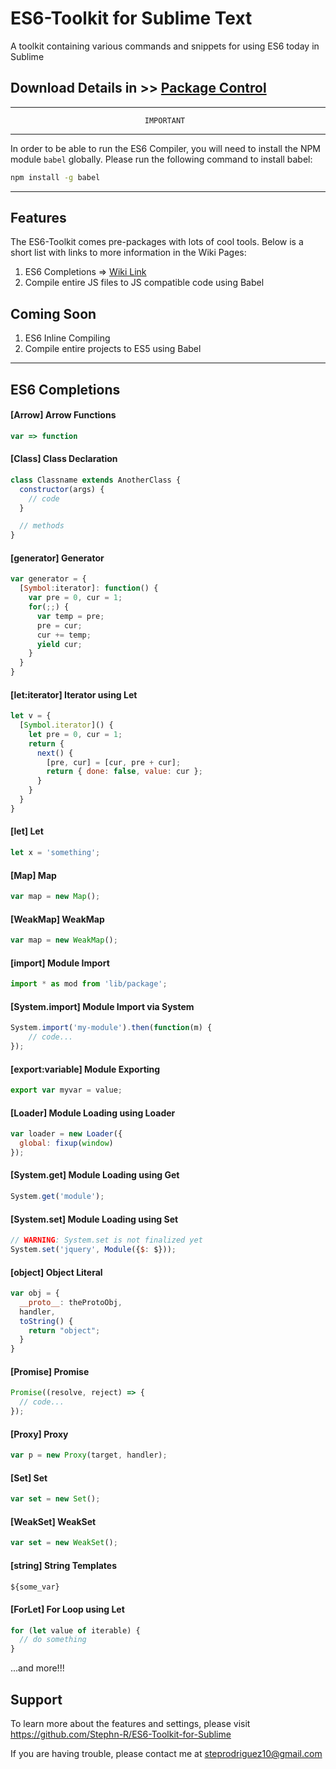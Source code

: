 # ES6-Toolkit for Sublime Text
A toolkit containing various commands and snippets for using ES6 today in Sublime

## Download Details in >> [Package Control](https://packagecontrol.io/packages/ES6-Toolkit)

----------------------------------------------------------------------------------
                                  IMPORTANT
----------------------------------------------------------------------------------

In order to be able to run the ES6 Compiler, you will need to install the NPM module
`babel` globally. Please run the following command to install babel:

```bash
npm install -g babel
```

----------------------------------------------------------------------------------

## Features

The ES6-Toolkit comes pre-packages with lots of cool tools. Below is a short list
with links to more information in the Wiki Pages:

1. ES6 Completions => [Wiki Link](https://github.com/lukehoban/es6features)
2. Compile entire JS files to JS compatible code using Babel

## Coming Soon

1. ES6 Inline Compiling
2. Compile entire projects to ES5 using Babel

-----------------------------------------------------------------------------------

ES6 Completions
---

#### [Arrow] Arrow Functions

```js
var => function
```

#### [Class] Class Declaration

```js
class Classname extends AnotherClass {
  constructor(args) {
    // code
  }

  // methods
}
```

#### [generator] Generator

```js
var generator = {
  [Symbol:iterator]: function() {
	var pre = 0, cur = 1;
	for(;;) {
	  var temp = pre;
	  pre = cur;
	  cur += temp;
	  yield cur;
	}
  }
}
```

#### [let:iterator] Iterator using Let

```js
let v = {
  [Symbol.iterator]() {
    let pre = 0, cur = 1;
    return {
	  next() {
	    [pre, cur] = [cur, pre + cur];
	    return { done: false, value: cur };
	  }
	}
  }
}
```

#### [let] Let

```js
let x = 'something';
```

#### [Map] Map

```js
var map = new Map();
```

#### [WeakMap] WeakMap

```js
var map = new WeakMap();
```

#### [import] Module Import

```js
import * as mod from 'lib/package';
```

#### [System.import] Module Import via System

```js
System.import('my-module').then(function(m) {
	// code...
});
```

#### [export:variable] Module Exporting

```js
export var myvar = value;
```

#### [Loader] Module Loading using Loader

```js
var loader = new Loader({
  global: fixup(window)
});
```

#### [System.get] Module Loading using Get

```js
System.get('module');
```

#### [System.set] Module Loading using Set

```js
// WARNING: System.set is not finalized yet
System.set('jquery', Module({$: $}));
```

#### [object] Object Literal

```js
var obj = {
  __proto__: theProtoObj,
  handler,
  toString() {
    return "object";
  }
}
```

#### [Promise] Promise

```js
Promise((resolve, reject) => {
  // code...
});
```

#### [Proxy] Proxy

```js
var p = new Proxy(target, handler);
```

#### [Set] Set

```js
var set = new Set();
```

#### [WeakSet] WeakSet

```js
var set = new WeakSet();
```

#### [string] String Templates

```js
${some_var}
```

#### [ForLet] For Loop using Let

```js
for (let value of iterable) {
  // do something
}
```

...and more!!!

Support
----

To learn more about the features and settings, please visit
https://github.com/Stephn-R/ES6-Toolkit-for-Sublime

If you are having trouble, please contact me at steprodriguez10@gmail.com

